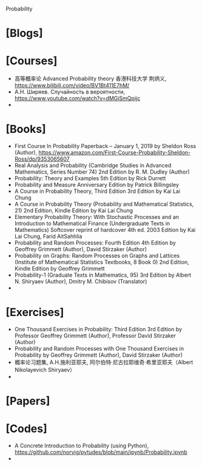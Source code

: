 Probability

# [Blogs]

# [Courses]
+ 高等概率论 Advanced Probability theory 香港科技大学 荆炳义, https://www.bilibili.com/video/BV1Bt411E7hM/
+ А.Н. Ширяев. Случайность в вероятности, https://www.youtube.com/watch?v=dMGiSmQpijc
+ 

# [Books]
+ First Course In Probability Paperback – January 1, 2019 by Sheldon Ross (Author), https://www.amazon.com/First-Course-Probability-Sheldon-Ross/dp/9353065607
+ Real Analysis and Probability (Cambridge Studies in Advanced Mathematics, Series Number 74) 2nd Edition by R. M. Dudley  (Author)
+ Probability: Theory and Examples 5th Edition by Rick Durrett
+ Probability and Measure Anniversary Edition by Patrick Billingsley
+ A Course in Probability Theory, Third Edition 3rd Edition by Kai Lai Chung 
+ A Course in Probability Theory (Probability and Mathematical Statistics, 21) 2nd Edition, Kindle Edition by Kai Lai Chung
+ Elementary Probability Theory: With Stochastic Processes and an Introduction to Mathematical Finance (Undergraduate Texts in Mathematics) Softcover reprint of hardcover 4th ed. 2003 Edition by Kai Lai Chung, Farid AitSahhlia
+ Probability and Random Processes: Fourth Edition 4th Edition by Geoffrey Grimmett (Author), David Stirzaker (Author)
+ Probability on Graphs: Random Processes on Graphs and Lattices (Institute of Mathematical Statistics Textbooks, 8 Book 0) 2nd Edition, Kindle Edition by Geoffrey Grimmett 
+ Probability-1 (Graduate Texts in Mathematics, 95) 3rd Edition by Albert N. Shiryaev  (Author), Dmitry M. Chibisov (Translator)
+ 




# [Exercises]
+ One Thousand Exercises in Probability: Third Edition 3rd Edition by Professor Geoffrey Grimmett (Author), Professor David Stirzaker (Author)
+ Probability and Random Processes with One Thousand Exercises in Probability by Geoffrey Grimmett (Author), David Stirzaker (Author)
+ 概率论习题集, A.H.施利亚耶夫, 阿尔伯特·尼古拉耶维奇·希里亚耶夫（Albert Nikolayevich Shiryaev）
+ 

# [Papers]


# [Codes]
+ A Concrete Introduction to Probability (using Python), https://github.com/norvig/pytudes/blob/main/ipynb/Probability.ipynb
+ 



